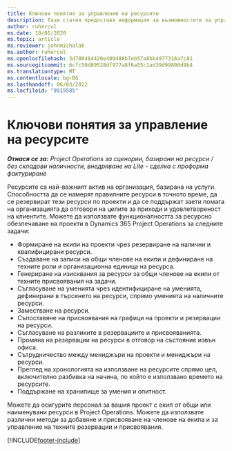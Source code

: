 ```yaml
---
title: Ключови понятия за управление на ресурсите
description: Тази статия предоставя информация за възможностите за управление на ресурси в Microsoft Dynamics Project Operations.
author: ruhercul
ms.date: 10/01/2020
ms.topic: article
ms.reviewer: johnmichalak
ms.author: ruhercul
ms.openlocfilehash: 3d780484420e409488b7eb57a8bb4977316a7c81
ms.sourcegitcommit: 6cfc50d89528df977a8f6a55c1ad39d99800d9b4
ms.translationtype: MT
ms.contentlocale: bg-BG
ms.lasthandoff: 06/03/2022
ms.locfileid: "8915585"
---
```

# <a name="resource-management-key-concepts"></a>Ключови понятия за управление на ресурсите

_**Отнася се за:** Project Operations за сценарии, базирани на ресурси / без складови наличности, внедряване на Lite - сделка с проформа фактуриране_

Ресурсите са най-важният актив на организация, базирана на услуги. Способността да се намерят правилните ресурси в точното време, да се резервират тези ресурси по проекти и да се поддържат заети помага на организацията да отговори на целите за приходи и удовлетвореност на клиентите. Можете да използвате функционалността за ресурсно обезпечаване на проекти в Dynamics 365 Project Operations за следните задачи:

- Формиране на екипи на проекти чрез резервиране на налични и квалифицирани ресурси.
- Създаване на записи на общи членове на екипи и дефиниране на техните роли и организационна единица на ресурса.
- Генериране на изисквания за ресурси за общи членове на екипи от техните присвоявания на задачи.
- Съгласуване на уменията чрез идентифициране на уменията, дефинирани в търсенето на ресурси, спрямо уменията на наличните ресурси.
- Заместване на ресурси.
- Съпоставяне на присвоявания на графици на проекти и резервации на ресурси.
- Съгласуване на разликите в резервациите и присвояванията.
- Промяна на резервации на ресурси в отговор на състояние извън офиса.
- Сътрудничество между мениджъри на проекти и мениджъри на ресурси.
- Преглед на хронологията на използване на ресурсите спрямо цел, включително разбивка на начина, по който е използвано времето на ресурсите.
- Поддържане на хранилище за умения и опитност.


Можете да осигурите персонал за вашия проект с екип от общи или наименувани ресурси в Project Operations. Можете да използвате различни методи за добавяне и присвояване на членове на екипа и за управление на техните резервации и присвоявания. 


[!INCLUDE[footer-include](../includes/footer-banner.md)]